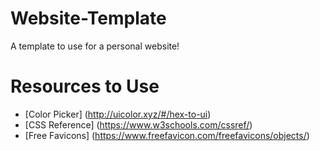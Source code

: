 # Website-Template
A template to use for a personal website!

# Resources to Use 
* [Color Picker] (http://uicolor.xyz/#/hex-to-ui)
* [CSS Reference] (https://www.w3schools.com/cssref/)
* [Free Favicons] (https://www.freefavicon.com/freefavicons/objects/)
